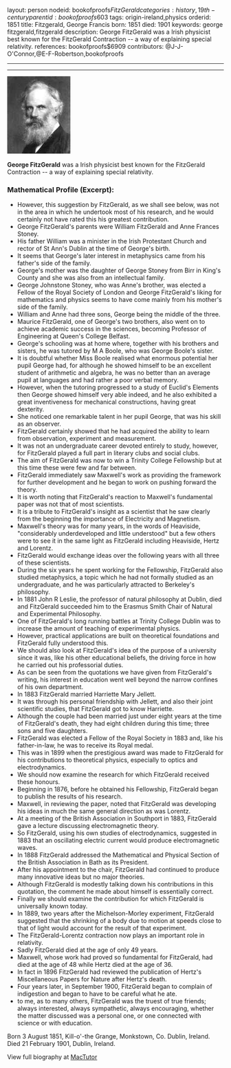 layout: person
nodeid: bookofproofs$FitzGerald
categories: history,19th-century
parentid: bookofproofs$603
tags: origin-ireland,physics
orderid: 1851
title: Fitzgerald, George Francis
born: 1851
died: 1901
keywords: george fitzgerald,fitzgerald
description: George FitzGerald was a Irish physicist best known for the FitzGerald Contraction -- a way of explaining special relativity.
references: bookofproofs$6909
contributors: @J-J-O'Connor,@E-F-Robertson,bookofproofs

---



---

![FitzGerald.jpg](https://github.com/bookofproofs/bookofproofs.github.io/blob/main/_sources/_assets/images/portraits/FitzGerald.jpg?raw=true)

**George FitzGerald** was a Irish physicist best known for the FitzGerald Contraction -- a way of explaining special relativity.

### Mathematical Profile (Excerpt):
* However, this suggestion by FitzGerald, as we shall see below, was not in the area in which he undertook most of his research, and he would certainly not have rated this his greatest contribution.
* George FitzGerald's parents were William FitzGerald and Anne Frances Stoney.
* His father William was a minister in the Irish Protestant Church and rector of St Ann's Dublin at the time of George's birth.
* It seems that George's later interest in metaphysics came from his father's side of the family.
* George's mother was the daughter of George Stoney from Birr in King's County and she was also from an intellectual family.
* George Johnstone Stoney, who was Anne's brother, was elected a Fellow of the Royal Society of London and George FitzGerald's liking for mathematics and physics seems to have come mainly from his mother's side of the family.
* William and Anne had three sons, George being the middle of the three.
* Maurice FitzGerald, one of George's two brothers, also went on to achieve academic success in the sciences, becoming Professor of Engineering at Queen's College Belfast.
* George's schooling was at home where, together with his brothers and sisters, he was tutored by M A Boole, who was George Boole's sister.
* It is doubtful whether Miss Boole realised what enormous potential her pupil George had, for although he showed himself to be an excellent student of arithmetic and algebra, he was no better than an average pupil at languages and had rather a poor verbal memory.
* However, when the tutoring progressed to a study of Euclid's Elements then George showed himself very able indeed, and he also exhibited a great inventiveness for mechanical constructions, having great dexterity.
* She noticed one remarkable talent in her pupil George, that was his skill as an observer.
* FitzGerald certainly showed that he had acquired the ability to learn from observation, experiment and measurement.
* It was not an undergraduate career devoted entirely to study, however, for FitzGerald played a full part in literary clubs and social clubs.
* The aim of FitzGerald was now to win a Trinity College Fellowship but at this time these were few and far between.
* FitzGerald immediately saw Maxwell's work as providing the framework for further development and he began to work on pushing forward the theory.
* It is worth noting that FitzGerald's reaction to Maxwell's fundamental paper was not that of most scientists.
* It is a tribute to FitzGerald's insight as a scientist that he saw clearly from the beginning the importance of Electricity and Magnetism.
* Maxwell's theory was for many years, in the words of Heaviside, "considerably underdeveloped and little understood" but a few others were to see it in the same light as FitzGerald including Heaviside, Hertz and Lorentz.
* FitzGerald would exchange ideas over the following years with all three of these scientists.
* During the six years he spent working for the Fellowship, FitzGerald also studied metaphysics, a topic which he had not formally studied as an undergraduate, and he was particularly attracted to Berkeley's philosophy.
* In 1881 John R Leslie, the professor of natural philosophy at Dublin, died and FitzGerald succeeded him to the Erasmus Smith Chair of Natural and Experimental Philosophy.
* One of FitzGerald's long running battles at Trinity College Dublin was to increase the amount of teaching of experimental physics.
* However, practical applications are built on theoretical foundations and FitzGerald fully understood this.
* We should also look at FitzGerald's idea of the purpose of a university since it was, like his other educational beliefs, the driving force in how he carried out his professorial duties.
* As can be seen from the quotations we have given from FitzGerald's writing, his interest in education went well beyond the narrow confines of his own department.
* In 1883 FitzGerald married Harriette Mary Jellett.
* It was through his personal friendship with Jellett, and also their joint scientific studies, that FitzGerald got to know Harriette.
* Although the couple had been married just under eight years at the time of FitzGerald's death, they had eight children during this time; three sons and five daughters.
* FitzGerald was elected a Fellow of the Royal Society in 1883 and, like his father-in-law, he was to receive its Royal medal.
* This was in 1899 when the prestigious award was made to FitzGerald for his contributions to theoretical physics, especially to optics and electrodynamics.
* We should now examine the research for which FitzGerald received these honours.
* Beginning in 1876, before he obtained his Fellowship, FitzGerald began to publish the results of his research.
* Maxwell, in reviewing the paper, noted that FitzGerald was developing his ideas in much the same general direction as was Lorentz.
* At a meeting of the British Association in Southport in 1883, FitzGerald gave a lecture discussing electromagnetic theory.
* So FitzGerald, using his own studies of electrodynamics, suggested in 1883 that an oscillating electric current would produce electromagnetic waves.
* In 1888 FitzGerald addressed the Mathematical and Physical Section of the British Association in Bath as its President.
* After his appointment to the chair, FitzGerald had continued to produce many innovative ideas but no major theories.
* Although FitzGerald is modestly talking down his contributions in this quotation, the comment he made about himself is essentially correct.
* Finally we should examine the contribution for which FitzGerald is universally known today.
* In 1889, two years after the Michelson-Morley experiment, FitzGerald suggested that the shrinking of a body due to motion at speeds close to that of light would account for the result of that experiment.
* The FitzGerald-Lorentz contraction now plays an important role in relativity.
* Sadly FitzGerald died at the age of only 49 years.
* Maxwell, whose work had proved so fundamental for FitzGerald, had died at the age of 48 while Hertz died at the age of 36.
* In fact in 1896 FitzGerald had reviewed the publication of Hertz's Miscellaneous Papers for Nature after Hertz's death.
* Four years later, in September 1900, FitzGerald began to complain of indigestion and began to have to be careful what he ate.
* to me, as to many others, FitzGerald was the truest of true friends; always interested, always sympathetic, always encouraging, whether the matter discussed was a personal one, or one connected with science or with education.

Born 3 August 1851, Kill-o'-the Grange, Monkstown, Co. Dublin, Ireland. Died 21 February 1901, Dublin, Ireland.

View full biography at [MacTutor](https://mathshistory.st-andrews.ac.uk/Biographies/FitzGerald/)
